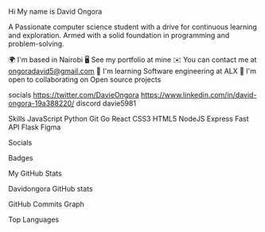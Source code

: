 Hi My name is David Ongora

A Passionate computer science student with a drive for continuous learning and exploration. Armed with a solid foundation in programming and problem-solving.

🌍  I'm based in Nairobi
🖥️  See my portfolio at mine
✉️  You can contact me at ongoradavid5@gmail.com
🧠  I'm learning Software engineering at ALX
🤝  I'm open to collaborating on Open source projects

socials
https://twitter.com/DavieOngora https://www.linkedin.com/in/david-ongora-19a388220/ discord davie5981


Skills
JavaScript Python Git Go React CSS3 HTML5 NodeJS Express Fast API Flask Figma 

Socials
     

Badges

My GitHub Stats

Davidongora GitHub stats



GitHub Commits Graph

Top Languages
